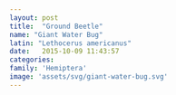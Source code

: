 ```yaml
---
layout: post
title:  "Ground Beetle"
name: "Giant Water Bug"
latin: "Lethocerus americanus"
date:   2015-10-09 11:43:57
categories: 
family: 'Hemiptera'
image: 'assets/svg/giant-water-bug.svg'
---
```

